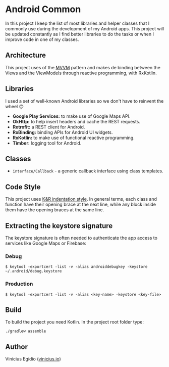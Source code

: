 # Android Common

In this project I keep the list of most libraries and helper classes that I commonly use during the development of my Android apps. This project will be updated constantly as I find better libraries to do the tasks or when I improve code in one of my classes.

## Architecture

This project uses of the [MVVM](https://en.wikipedia.org/wiki/Model–view–viewmodel) pattern and makes de binding between the Views and the ViewModels through reactive programming, with RxKotlin.

## Libraries

I used a set of well-known Android libraries so we don't have to reinvent the wheel 🙃

* __Google Play Services:__ to make use of Google Maps API.
* __OkHttp:__ to help insert headers and cache the REST requests.
* __Retrofit:__ a REST client for Android.
* __RxBinding:__ binding APIs for Android UI widgets.
* __RxKotlin:__ to make use of functional reactive programming.
* __Timber:__ logging tool for Android.

## Classes

* `interface/Callback` - a generic callback interface using class templates.

## Code Style

This project uses [K&R indentation style](https://en.wikipedia.org/wiki/Indentation_style#K.26R). In general terms, each class and function have their opening brace at the next line, while any block inside them have the opening braces at the same line.

## Extracting the keystore signature

The keystore signature is often needed to authenticate the app access to services like Google Maps or Firebase:

### Debug

```
$ keytool -exportcert -list -v -alias androiddebugkey -keystore ~/.android/debug.keystore
```

### Production

```
$ keytool -exportcert -list -v -alias <key-name> -keystore <key-file>
```

## Build

To build the project you need Kotlin. In the project root folder type:

```
./gradlew assemble
```

## Author

Vinicius Egidio ([vinicius.io](http://vinicius.io))
